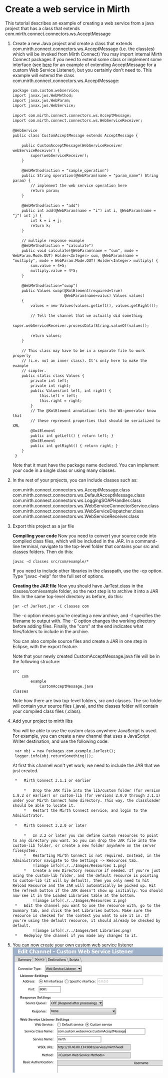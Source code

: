 # Create a web service in Mirth
This tutorial describes an example of creating a web service from a java project that has a class that extends com.mirth.connect.connectors.ws.AcceptMessage



1.	Create a new Java project and create a class that extends com.mirth.connect.connectors.ws.AcceptMessage (i.e. the class(es) which will be invoked from Mirth Connect) You may import internal Mirth Connect packages if you need to extend some class or implement some interface (see [here](http://www.mirthcorp.com/community/wiki/display/mirth/Developing+Mirth+Connect+in+Eclipse) for an example of extending AcceptMessage for a custom Web Service Listener), but you certainly don't need to. 
This example will extemd the class com.mirth.connect.connectors.ws.AcceptMessage:


		package com.custom.webservice;
		import javax.jws.WebMethod;
		import javax.jws.WebParam;
		import javax.jws.WebService;
		 
		import com.mirth.connect.connectors.ws.AcceptMessage;
		import com.mirth.connect.connectors.ws.WebServiceReceiver;
		 
		@WebService
		public class CustomAcceptMessage extends AcceptMessage {
		  
		    public CustomAcceptMessage(WebServiceReceiver webServiceReceiver) {
		        super(webServiceReceiver);
		    }
		  
		    @WebMethod(action = "sample_operation")
		    public String operation(@WebParam(name = "param_name") String param) {
		        // implement the web service operation here
		        return param;
		    }
		  
		    @WebMethod(action = "add")
		    public int add(@WebParam(name = "i") int i, @WebParam(name = "j") int j) {
		        int k = i + j;
		        return k;
		    }
		 
		    // multiple response example
		    @WebMethod(action = "calculate")
		    public void calculate(@WebParam(name = "sum", mode = WebParam.Mode.OUT) Holder<Integer> sum, @WebParam(name = "multiply", mode = WebParam.Mode.OUT) Holder<Integer> multiply) {
		        sum.value = 4+5;
		        multiply.value = 4*5;
		    }
		 
		    @WebMethod(action="swap")
		    public Values swap(@XmlElement(required=true)
		                       @WebParam(name=valus) Values values)
		    {
		        values = new Values(values.getLeft(), values.getRight());
		 
		        // Tell the channel that we actually did something
		        super.webServiceReceiver.processData(String.valueOf(values));
		 
		        return values;
		    }
		 
		    // This class may have to be in a separate file to work properly
		    // (i.e. not an inner class). It's only here to make the example
		    // simpler.
		    public static class Values {
		        private int left;
		        private int right;
		        public Values(int left, int right) {
		            this.left = left;
		            this.right = right;
		        }
		        // The @XmlElement annotation lets the WS-generator know that
		        // these represent properties that should be serialized to XML
		        @XmlElement
		        public int getLeft() { return left; }
		        @XmlElement
		        public int getRight() { return right; }
		    }
		 }

	Note that it must have the package name declared. You can implement your code in a single class or using many classes.

2. In the rest of your projects, you can include classes such as:

    com.mirth.connect.connectors.ws.AcceptMessage.class
    com.mirth.connect.connectors.ws.DefaultAcceptMessage.class
    com.mirth.connect.connectors.ws.LoggingSOAPHandler.class
    com.mirth.connect.connectors.ws.WebServiceConnectorService.class
    com.mirth.connect.connectors.ws.WebServiceDispatcher.class
    com.mirth.connect.connectors.ws.WebServiceReceiver.class 

3.	Export this project as a jar file 
	
	**Compiling your code**
	Now you need to convert your source code into compiled class files, which will be included in the JAR. In a command-line terminal, navigate to the top-level folder that contains your src and classes folders. Then do this:

		javac -d classes src/com/example/*

	If you need to include other libraries in the classpath, use the -cp option. Type "javac -help" for the full set of options.
	
	**Creating the JAR file**
	Now you should have JarTest.class in the classes/com/example folder, so the next step is to archive it into a JAR file. In the same top-level directory as before, do this:

		jar -cf JarTest.jar -C classes com

	The -c option means you're creating a new archive, and -f specifies the filename to output with. The -C option changes the working directory before adding files. Finally, the "com" at the end indicates what files/folders to include in the archive.

	You can also compile source files and create a JAR in one step in Eclipse, with the export feature.

	Note that your newly created CustomAcceptMessage.java file will be in the following structure:

	    src
	        com
	            example
	                CustomAcceptMessage.java
	    classes

	Note how there are two top-level folders, src and classes. The src folder will contain your source files (.java), and the classes folder will contain your compiled class files (.class).

4. Add your project to mirth libs

	You will be able to use the custom class anywhere JavaScript is used. For example, you can create a new channel that uses a JavaScript Writer destination, and use the following code:
	
		var obj = new Packages.com.example.JarTest();
		logger.info(obj.returnSomething());

	At first this channel won't yet work; we need to include the JAR that we just created.

		*	Mirth Connect 3.1.1 or earlier

        	*	Drop the JAR file into the lib/custom folder (for version 1.8.2 or earlier) or custom-lib (for versions 2.0.0 through 3.1.1) under your Mirth Connect home directory. This way, the classloader should be able to locate it.
        	*	Restart the Mirth Connect service, and login to the Administrator.

    	*	Mirth Connect 3.2.0 or later

    		*	In 3.2 or later you can define custom resources to point to any directory you want. So you can drop the JAR file into the custom-lib folder, or create a new folder anywhere on the server filesystem.
    		*	Restarting Mirth Connect is not required. Instead, in the Administrator navigate to the Settings -> Resources tab. 
    			![image info](./../Images/Resources 1.png)
    		*	Create a new Directory resource if needed. If you're just using the custom-lib folder, and the default resource is pointing to custom-lib (it will by default), then you only need to hit Reload Resource and the JAR will automatically be picked up. Hit the refresh button if the JAR doesn't show up initially. You should now see it in the Loaded Libraries table at the bottom.
    			![image info](./../Images/Resources 2.png)
    	*	Edit the channel you want to use the resource with, go to the Summary tab, and click the Set Libraries button. Make sure the resource is checked for the context you want to use it in. If you're using the default resource, it should already be checked by default.
    			![image info](./../Images/Set Libraries.png)
    	*	Redeploy the channel if you made any changes to it.

 5.	You can now create your own custom web service listener
 		![image info](./../Images/ScreenShot1.png)

